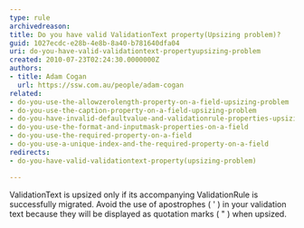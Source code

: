 ```yaml
---
type: rule
archivedreason: 
title: Do you have valid ValidationText property(Upsizing problem)?
guid: 1027ecdc-e28b-4e8b-8a40-b781640dfa04
uri: do-you-have-valid-validationtext-propertyupsizing-problem
created: 2010-07-23T02:24:30.0000000Z
authors:
- title: Adam Cogan
  url: https://ssw.com.au/people/adam-cogan
related:
- do-you-use-the-allowzerolength-property-on-a-field-upsizing-problem
- do-you-use-the-caption-property-on-a-field-upsizing-problem
- do-you-have-invalid-defaultvalue-and-validationrule-properties-upsizing-problem
- do-you-use-the-format-and-inputmask-properties-on-a-field
- do-you-use-the-required-property-on-a-field
- do-you-use-a-unique-index-and-the-required-property-on-a-field
redirects:
- do-you-have-valid-validationtext-property(upsizing-problem)

---
```



ValidationText is upsized only if its accompanying ValidationRule is successfully migrated. Avoid the use of apostrophes ( ' ) in your validation text because they will be displayed as quotation marks ( &quot; ) when upsized.

<br><excerpt class='endintro'></excerpt><br>



